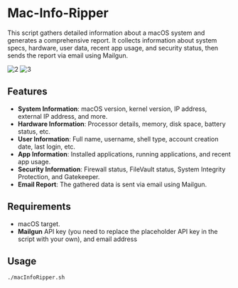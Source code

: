 # Mac-Info-Ripper

This script gathers detailed information about a macOS system and generates a comprehensive report. It collects information about system specs, hardware, user data, recent app usage, and security status, then sends the report via email using Mailgun.

![2](https://github.com/user-attachments/assets/c537959a-11c2-4234-b3c3-c79c622c7d12)
![3](https://github.com/user-attachments/assets/fe391fa9-9b31-4e70-8659-a6219df46204)


## Features

- **System Information**: macOS version, kernel version, IP address, external IP address, and more.
- **Hardware Information**: Processor details, memory, disk space, battery status, etc.
- **User Information**: Full name, username, shell type, account creation date, last login, etc.
- **App Information**: Installed applications, running applications, and recent app usage.
- **Security Information**: Firewall status, FileVault status, System Integrity Protection, and Gatekeeper.
- **Email Report**: The gathered data is sent via email using Mailgun.

## Requirements

- macOS target.
- **Mailgun** API key (you need to replace the placeholder API key in the script with your own), and email address

## Usage

   ```bash
   ./macInfoRipper.sh
